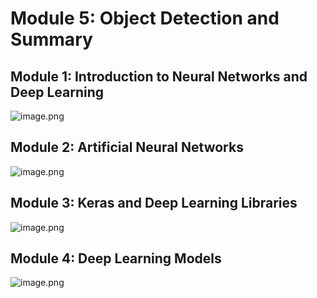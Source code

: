 

# Module 5: Object Detection and Summary
## Module 1: Introduction to Neural Networks and Deep Learning
![image.png](https://prod-files-secure.s3.us-west-2.amazonaws.com/03e82b26-cccb-4906-bb56-adabcbdc0655/a8d40bcb-c482-4026-8872-311e16b2dc63/image.png?X-Amz-Algorithm=AWS4-HMAC-SHA256&X-Amz-Content-Sha256=UNSIGNED-PAYLOAD&X-Amz-Credential=ASIAZI2LB466W3LYLNKT%2F20250201%2Fus-west-2%2Fs3%2Faws4_request&X-Amz-Date=20250201T231248Z&X-Amz-Expires=3600&X-Amz-Security-Token=IQoJb3JpZ2luX2VjENb%2F%2F%2F%2F%2F%2F%2F%2F%2F%2FwEaCXVzLXdlc3QtMiJHMEUCIF1Fbk2y33Oa6w4PkIth68OVdie6h0xnzCCxX5BMrM8jAiEAw6IM8adbdp5vfT0vb2wuKD9TsaLUtR7WLR4qY0v4UywqiAQI3%2F%2F%2F%2F%2F%2F%2F%2F%2F%2F%2FARAAGgw2Mzc0MjMxODM4MDUiDBMiL9wvMMjafSouuyrcA4ueMFtwsYPiLFCIdGkGPOURp92uKyf%2BFONDvQAURMlNlf61hmkNuT06qKZq8PyJUb02Lvma0bnrLQClENL9pf0MrpvUZBq8j115Hes0VtaLI08MjgYOrqZJpopQ6SUQdsu60WXyX%2FqszNVtBDlx3Ee%2F1k8b6D%2B12LR92L8apUf%2BGW5VAtgJj8LE2sCrSB69rmz0IeQOi03geZtZEy9gGwJmXGGieQJz1zbVMyDxB4mgSBzblBeoOpwfOXmSc0L8I5o35p8RhB4a1yWPESQdwtMEdI%2F6fw2u0b%2FNyo2S9qjDU8d5cpJPOujjBJ9UuBlHzxFJ1ObCcHVb4mOFdDX%2F4p%2B2BGK%2FAGFy5v5hwM6m%2Fx0PVzxIvHDgfAcRURUS9LM0P%2F11YSCse7eASkmmy9iEDRn6k2a22jwuEtVD11acaEcw4X2w%2FMSiYGaQsHpSdHg7OfEt1s3HH%2FoyqB2tvfnHPi4mm9vHBs2zFx40WP3QWFCmr4PxLDDp%2Bpf%2FCcBdDyGI%2B63waKhUEVtBNC%2FdIzJGZDzU0RJCTUnNLybusVRVumzfSXai4WoLqDvytAD%2BjMW%2BNsJhZFQja8LrUXANnKlgHaJ59SmuMbIbmj3HH5%2FPQ6kkOK94wi5TtLYRfrKhMICx%2BrwGOqUB%2Fkt%2BKQsoa9tSn%2F3RJN2pe1wUa7%2B50UKAJkXEsmfwG0U0JgYYPbRBx2YSE5XML3kozDXiUFfNStcA9FUPzmBlY%2FLaz4hprJLq8Y2LCNOjl2tEmuHU0Ak72UAvFEQJ3QGr8tflf1cKveCRMrDVjdlTH%2FxJ5vc%2FB2pj%2F2DE94Z9j%2FHhcYTxnKxpUkGRjxTTf1k16ogQnlnxcJtRwHNjhmsJ96E%2BGjiR&X-Amz-Signature=7d6bbe64b0acc734621363ff9d57de24c4c4316ab79f18f898b5eea49c8675ae&X-Amz-SignedHeaders=host&x-id=GetObject)
## Module 2: Artificial Neural Networks
![image.png](https://prod-files-secure.s3.us-west-2.amazonaws.com/03e82b26-cccb-4906-bb56-adabcbdc0655/5157ca89-62da-41d9-a98f-6432b71047a9/image.png?X-Amz-Algorithm=AWS4-HMAC-SHA256&X-Amz-Content-Sha256=UNSIGNED-PAYLOAD&X-Amz-Credential=ASIAZI2LB466W3LYLNKT%2F20250201%2Fus-west-2%2Fs3%2Faws4_request&X-Amz-Date=20250201T231248Z&X-Amz-Expires=3600&X-Amz-Security-Token=IQoJb3JpZ2luX2VjENb%2F%2F%2F%2F%2F%2F%2F%2F%2F%2FwEaCXVzLXdlc3QtMiJHMEUCIF1Fbk2y33Oa6w4PkIth68OVdie6h0xnzCCxX5BMrM8jAiEAw6IM8adbdp5vfT0vb2wuKD9TsaLUtR7WLR4qY0v4UywqiAQI3%2F%2F%2F%2F%2F%2F%2F%2F%2F%2F%2FARAAGgw2Mzc0MjMxODM4MDUiDBMiL9wvMMjafSouuyrcA4ueMFtwsYPiLFCIdGkGPOURp92uKyf%2BFONDvQAURMlNlf61hmkNuT06qKZq8PyJUb02Lvma0bnrLQClENL9pf0MrpvUZBq8j115Hes0VtaLI08MjgYOrqZJpopQ6SUQdsu60WXyX%2FqszNVtBDlx3Ee%2F1k8b6D%2B12LR92L8apUf%2BGW5VAtgJj8LE2sCrSB69rmz0IeQOi03geZtZEy9gGwJmXGGieQJz1zbVMyDxB4mgSBzblBeoOpwfOXmSc0L8I5o35p8RhB4a1yWPESQdwtMEdI%2F6fw2u0b%2FNyo2S9qjDU8d5cpJPOujjBJ9UuBlHzxFJ1ObCcHVb4mOFdDX%2F4p%2B2BGK%2FAGFy5v5hwM6m%2Fx0PVzxIvHDgfAcRURUS9LM0P%2F11YSCse7eASkmmy9iEDRn6k2a22jwuEtVD11acaEcw4X2w%2FMSiYGaQsHpSdHg7OfEt1s3HH%2FoyqB2tvfnHPi4mm9vHBs2zFx40WP3QWFCmr4PxLDDp%2Bpf%2FCcBdDyGI%2B63waKhUEVtBNC%2FdIzJGZDzU0RJCTUnNLybusVRVumzfSXai4WoLqDvytAD%2BjMW%2BNsJhZFQja8LrUXANnKlgHaJ59SmuMbIbmj3HH5%2FPQ6kkOK94wi5TtLYRfrKhMICx%2BrwGOqUB%2Fkt%2BKQsoa9tSn%2F3RJN2pe1wUa7%2B50UKAJkXEsmfwG0U0JgYYPbRBx2YSE5XML3kozDXiUFfNStcA9FUPzmBlY%2FLaz4hprJLq8Y2LCNOjl2tEmuHU0Ak72UAvFEQJ3QGr8tflf1cKveCRMrDVjdlTH%2FxJ5vc%2FB2pj%2F2DE94Z9j%2FHhcYTxnKxpUkGRjxTTf1k16ogQnlnxcJtRwHNjhmsJ96E%2BGjiR&X-Amz-Signature=a68214c6edfa0e999e5674fbe99370b20bd86f26d662b9a436b442183f6767b2&X-Amz-SignedHeaders=host&x-id=GetObject)
## Module 3: Keras and Deep Learning Libraries
![image.png](https://prod-files-secure.s3.us-west-2.amazonaws.com/03e82b26-cccb-4906-bb56-adabcbdc0655/5089ce50-05f1-470d-ad42-42503bf1df5f/image.png?X-Amz-Algorithm=AWS4-HMAC-SHA256&X-Amz-Content-Sha256=UNSIGNED-PAYLOAD&X-Amz-Credential=ASIAZI2LB466W3LYLNKT%2F20250201%2Fus-west-2%2Fs3%2Faws4_request&X-Amz-Date=20250201T231248Z&X-Amz-Expires=3600&X-Amz-Security-Token=IQoJb3JpZ2luX2VjENb%2F%2F%2F%2F%2F%2F%2F%2F%2F%2FwEaCXVzLXdlc3QtMiJHMEUCIF1Fbk2y33Oa6w4PkIth68OVdie6h0xnzCCxX5BMrM8jAiEAw6IM8adbdp5vfT0vb2wuKD9TsaLUtR7WLR4qY0v4UywqiAQI3%2F%2F%2F%2F%2F%2F%2F%2F%2F%2F%2FARAAGgw2Mzc0MjMxODM4MDUiDBMiL9wvMMjafSouuyrcA4ueMFtwsYPiLFCIdGkGPOURp92uKyf%2BFONDvQAURMlNlf61hmkNuT06qKZq8PyJUb02Lvma0bnrLQClENL9pf0MrpvUZBq8j115Hes0VtaLI08MjgYOrqZJpopQ6SUQdsu60WXyX%2FqszNVtBDlx3Ee%2F1k8b6D%2B12LR92L8apUf%2BGW5VAtgJj8LE2sCrSB69rmz0IeQOi03geZtZEy9gGwJmXGGieQJz1zbVMyDxB4mgSBzblBeoOpwfOXmSc0L8I5o35p8RhB4a1yWPESQdwtMEdI%2F6fw2u0b%2FNyo2S9qjDU8d5cpJPOujjBJ9UuBlHzxFJ1ObCcHVb4mOFdDX%2F4p%2B2BGK%2FAGFy5v5hwM6m%2Fx0PVzxIvHDgfAcRURUS9LM0P%2F11YSCse7eASkmmy9iEDRn6k2a22jwuEtVD11acaEcw4X2w%2FMSiYGaQsHpSdHg7OfEt1s3HH%2FoyqB2tvfnHPi4mm9vHBs2zFx40WP3QWFCmr4PxLDDp%2Bpf%2FCcBdDyGI%2B63waKhUEVtBNC%2FdIzJGZDzU0RJCTUnNLybusVRVumzfSXai4WoLqDvytAD%2BjMW%2BNsJhZFQja8LrUXANnKlgHaJ59SmuMbIbmj3HH5%2FPQ6kkOK94wi5TtLYRfrKhMICx%2BrwGOqUB%2Fkt%2BKQsoa9tSn%2F3RJN2pe1wUa7%2B50UKAJkXEsmfwG0U0JgYYPbRBx2YSE5XML3kozDXiUFfNStcA9FUPzmBlY%2FLaz4hprJLq8Y2LCNOjl2tEmuHU0Ak72UAvFEQJ3QGr8tflf1cKveCRMrDVjdlTH%2FxJ5vc%2FB2pj%2F2DE94Z9j%2FHhcYTxnKxpUkGRjxTTf1k16ogQnlnxcJtRwHNjhmsJ96E%2BGjiR&X-Amz-Signature=91b8184eec01921f446f6d120637377dd1fe014098f6f52fb0b26f205b1ecf97&X-Amz-SignedHeaders=host&x-id=GetObject)
## Module 4: Deep Learning Models
![image.png](https://prod-files-secure.s3.us-west-2.amazonaws.com/03e82b26-cccb-4906-bb56-adabcbdc0655/4e22fcb0-cfbc-4d28-b961-b9b8fde071f0/image.png?X-Amz-Algorithm=AWS4-HMAC-SHA256&X-Amz-Content-Sha256=UNSIGNED-PAYLOAD&X-Amz-Credential=ASIAZI2LB466W3LYLNKT%2F20250201%2Fus-west-2%2Fs3%2Faws4_request&X-Amz-Date=20250201T231248Z&X-Amz-Expires=3600&X-Amz-Security-Token=IQoJb3JpZ2luX2VjENb%2F%2F%2F%2F%2F%2F%2F%2F%2F%2FwEaCXVzLXdlc3QtMiJHMEUCIF1Fbk2y33Oa6w4PkIth68OVdie6h0xnzCCxX5BMrM8jAiEAw6IM8adbdp5vfT0vb2wuKD9TsaLUtR7WLR4qY0v4UywqiAQI3%2F%2F%2F%2F%2F%2F%2F%2F%2F%2F%2FARAAGgw2Mzc0MjMxODM4MDUiDBMiL9wvMMjafSouuyrcA4ueMFtwsYPiLFCIdGkGPOURp92uKyf%2BFONDvQAURMlNlf61hmkNuT06qKZq8PyJUb02Lvma0bnrLQClENL9pf0MrpvUZBq8j115Hes0VtaLI08MjgYOrqZJpopQ6SUQdsu60WXyX%2FqszNVtBDlx3Ee%2F1k8b6D%2B12LR92L8apUf%2BGW5VAtgJj8LE2sCrSB69rmz0IeQOi03geZtZEy9gGwJmXGGieQJz1zbVMyDxB4mgSBzblBeoOpwfOXmSc0L8I5o35p8RhB4a1yWPESQdwtMEdI%2F6fw2u0b%2FNyo2S9qjDU8d5cpJPOujjBJ9UuBlHzxFJ1ObCcHVb4mOFdDX%2F4p%2B2BGK%2FAGFy5v5hwM6m%2Fx0PVzxIvHDgfAcRURUS9LM0P%2F11YSCse7eASkmmy9iEDRn6k2a22jwuEtVD11acaEcw4X2w%2FMSiYGaQsHpSdHg7OfEt1s3HH%2FoyqB2tvfnHPi4mm9vHBs2zFx40WP3QWFCmr4PxLDDp%2Bpf%2FCcBdDyGI%2B63waKhUEVtBNC%2FdIzJGZDzU0RJCTUnNLybusVRVumzfSXai4WoLqDvytAD%2BjMW%2BNsJhZFQja8LrUXANnKlgHaJ59SmuMbIbmj3HH5%2FPQ6kkOK94wi5TtLYRfrKhMICx%2BrwGOqUB%2Fkt%2BKQsoa9tSn%2F3RJN2pe1wUa7%2B50UKAJkXEsmfwG0U0JgYYPbRBx2YSE5XML3kozDXiUFfNStcA9FUPzmBlY%2FLaz4hprJLq8Y2LCNOjl2tEmuHU0Ak72UAvFEQJ3QGr8tflf1cKveCRMrDVjdlTH%2FxJ5vc%2FB2pj%2F2DE94Z9j%2FHhcYTxnKxpUkGRjxTTf1k16ogQnlnxcJtRwHNjhmsJ96E%2BGjiR&X-Amz-Signature=b30a88a76b68b957fd34669bd81a2a421956ba35f07788ea43f0c48d472403c4&X-Amz-SignedHeaders=host&x-id=GetObject)